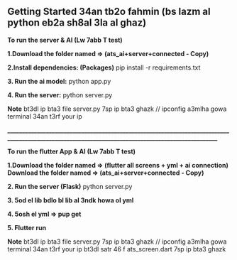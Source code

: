 ## Getting Started 34an tb2o fahmin (bs lazm al python eb2a sh8al 3la al ghaz)

**To run the server & AI    (Lw 7abb T test)**

**1.Download the folder named => (ats_ai+server+connected - Copy)**

**2.Install dependencies: (Packages)**
   pip install -r requirements.txt
   
**3. Run the ai model:**
   python app.py

**4. Run the server:**
   python server.py

   **Note**
   bt3dl ip bta3 file server.py 7sp ip bta3 ghazk   // ipconfig a3mlha gowa terminal 34an t3rf your ip

   
**__________________________________________________________________________________________________________________________________________________**


**To run the flutter App & AI    (Lw 7abb T test)**

**1.Download the folder named => (flutter all screens + yml + ai connection)**
   **Download the folder named => (ats_ai+server+connected - Copy)**

**2. Run the server (Flask)**
   python server.py

**3. 5od el lib bdlo bl lib al 3ndk howa ol yml**

**4. 5osh el yml => pup get**

**5. Flutter run**


  **Note**
   bt3dl ip bta3 file server.py     7sp ip bta3 ghazk   // ipconfig a3mlha gowa terminal 34an t3rf your ip
   bt3dl satr 46 f ats_screen.dart  7sp ip bta3 ghazk
   

